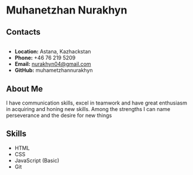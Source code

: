 # Muhanetzhan Nurakhyn
## Contacts
### 
#### <h4>
##### <h5>
###### <h6>

* **Location:** Astana, Kazhackstan
* **Phone:** +46 76 219 5209
* **Email:** nurakhyn04@gmail.com
* **GitHub:** muhametzhannurakhyn

## About Me

I have communication skills, excel in teamwork and have great enthusiasm in acquiring and honing new skills. Among the strengths I can name perseverance and the desire for new things

## Skills

* HTML
* CSS
* JavaScript (Basic)
* Git